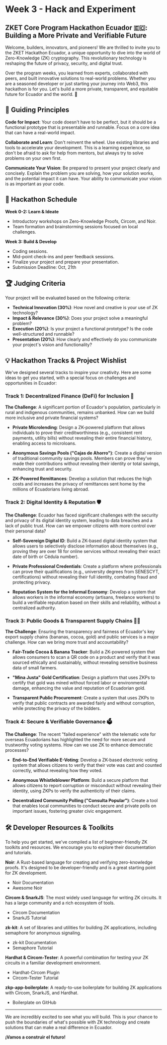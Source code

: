 # Week 3 - Hack and Experiment

## ZKET Core Program Hackathon Ecuador 🇪🇨: Building a More Private and Verifiable Future

Welcome, builders, innovators, and pioneers! We are thrilled to invite you to the ZKET Hackathon Ecuador, a unique opportunity to dive into the world of Zero-Knowledge (ZK) cryptography. This revolutionary technology is reshaping the future of privacy, security, and digital trust.

Over the program weeks, you learned from experts, collaborated with peers, and built innovative solutions to real-world problems. Whether you are a seasoned developer or just starting your journey into Web3, this hackathon is for you. Let's build a more private, transparent, and equitable future for Ecuador and the world. 🚀

## 📜 Guiding Principles

**Code for Impact**: Your code doesn't have to be perfect, but it should be a functional prototype that is presentable and runnable. Focus on a core idea that can have a real-world impact.

**Collaborate and Learn**: Don't reinvent the wheel. Use existing libraries and tools to accelerate your development. This is a learning experience, so don't be afraid to ask for help from mentors, but always try to solve problems on your own first.

**Communicate Your Vision**: Be prepared to present your project clearly and concisely. Explain the problem you are solving, how your solution works, and the potential impact it can have. Your ability to communicate your vision is as important as your code.

## 📅 Hackathon Schedule

**Week 0-2: Learn & Ideate**
- Introductory workshops on Zero-Knowledge Proofs, Circom, and Noir.
- Team formation and brainstorming sessions focused on local challenges.

**Week 3: Build & Develop**
- Coding sessions.
- Mid-point check-ins and peer feedback sessions.
- Finalize your project and prepare your presentation.
- Submission Deadline: Oct, 21th

## 🏆 Judging Criteria

Your project will be evaluated based on the following criteria:

- **Technical Innovation (30%)**: How novel and creative is your use of ZK technology?
- **Impact & Relevance (30%)**: Does your project solve a meaningful problem?
- **Execution (20%)**: Is your project a functional prototype? Is the code well-structured and runnable?
- **Presentation (20%)**: How clearly and effectively do you communicate your project's vision and functionality?

## 💡 Hackathon Tracks & Project Wishlist

We've designed several tracks to inspire your creativity. Here are some ideas to get you started, with a special focus on challenges and opportunities in Ecuador:

### Track 1: Decentralized Finance (DeFi) for Inclusion 💸

**The Challenge**: A significant portion of Ecuador's population, particularly in rural and indigenous communities, remains unbanked. How can we build more inclusive and private financial systems?

- **Private Microlending**: Design a ZK-powered platform that allows individuals to prove their creditworthiness (e.g., consistent rent payments, utility bills) without revealing their entire financial history, enabling access to microloans.

- **Anonymous Savings Pools ("Cajas de Ahorro")**: Create a digital version of traditional community savings pools. Members can prove they've made their contributions without revealing their identity or total savings, enhancing trust and security.

- **ZK-Powered Remittances**: Develop a solution that reduces the high costs and increases the privacy of remittances sent home by the millions of Ecuadorians living abroad.

### Track 2: Digital Identity & Reputation 🛡️

**The Challenge**: Ecuador has faced significant challenges with the security and privacy of its digital identity system, leading to data breaches and a lack of public trust. How can we empower citizens with more control over their personal data?

- **Self-Sovereign Digital ID**: Build a ZK-based digital identity system that allows users to selectively disclose information about themselves (e.g., proving they are over 18 for online services without revealing their exact date of birth or Cédula number).

- **Private Professional Credentials**: Create a platform where professionals can prove their qualifications (e.g., university degrees from SENESCYT, certifications) without revealing their full identity, combating fraud and protecting privacy.

- **Reputation System for the Informal Economy**: Develop a system that allows workers in the informal economy (artisans, freelance workers) to build a verifiable reputation based on their skills and reliability, without a centralized authority.

### Track 3: Public Goods & Transparent Supply Chains 🍌🍫

**The Challenge**: Ensuring the transparency and fairness of Ecuador's key export supply chains (bananas, cocoa, gold) and public services is a major challenge. How can we bring more trust and accountability?

- **Fair-Trade Cocoa & Banana Tracker**: Build a ZK-powered system that allows consumers to scan a QR code on a product and verify that it was sourced ethically and sustainably, without revealing sensitive business data of small farmers.

- **"Mina Justa" Gold Certification**: Design a platform that uses ZKPs to certify that gold was mined without forced labor or environmental damage, enhancing the value and reputation of Ecuadorian gold.

- **Transparent Public Procurement**: Create a system that uses ZKPs to verify that public contracts are awarded fairly and without corruption, while protecting the privacy of the bidders.

### Track 4: Secure & Verifiable Governance 🗳️

**The Challenge**: The recent "failed experience" with the telematic vote for overseas Ecuadorians has highlighted the need for more secure and trustworthy voting systems. How can we use ZK to enhance democratic processes?

- **End-to-End Verifiable E-Voting**: Develop a ZK-based electronic voting system that allows citizens to verify that their vote was cast and counted correctly, without revealing how they voted.

- **Anonymous Whistleblower Platform**: Build a secure platform that allows citizens to report corruption or misconduct without revealing their identity, using ZKPs to verify the authenticity of their claims.

- **Decentralized Community Polling ("Consulta Popular")**: Create a tool that enables local communities to conduct secure and private polls on important issues, fostering greater civic engagement.

## 🛠️ Developer Resources & Toolkits

To help you get started, we've compiled a list of beginner-friendly ZK toolkits and resources. We encourage you to explore their documentation and tutorials.

**Noir**: A Rust-based language for creating and verifying zero-knowledge proofs. It's designed to be developer-friendly and is a great starting point for ZK development.
- Noir Documentation
- Awesome Noir

**Circom & SnarkJS**: The most widely used language for writing ZK circuits. It has a large community and a rich ecosystem of tools.
- Circom Documentation
- SnarkJS Tutorial

**zk-kit**: A set of libraries and utilities for building ZK applications, including semaphore for anonymous signaling.
- zk-kit Documentation
- Semaphore Tutorial

**Hardhat & Circom-Tester**: A powerful combination for testing your ZK circuits in a familiar development environment.
- Hardhat-Circom Plugin
- Circom-Tester Tutorial

**zkp-app-boilerplate**: A ready-to-use boilerplate for building ZK applications with Circom, SnarkJS, and Hardhat.
- Boilerplate on GitHub

---

We are incredibly excited to see what you will build. This is your chance to push the boundaries of what's possible with ZK technology and create solutions that can make a real difference in Ecuador.

**¡Vamos a construir el futuro!**
